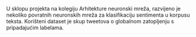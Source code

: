U sklopu projekta na kolegiju Arhitekture neuronski mreža, razvijeno je nekoliko povratnih neuronskih mreža za klasifikaciju sentimenta u korpusu teksta. Korišteni dataset je skup tweetova o globalnom zatopljenju s pripadajućim labelama. 
